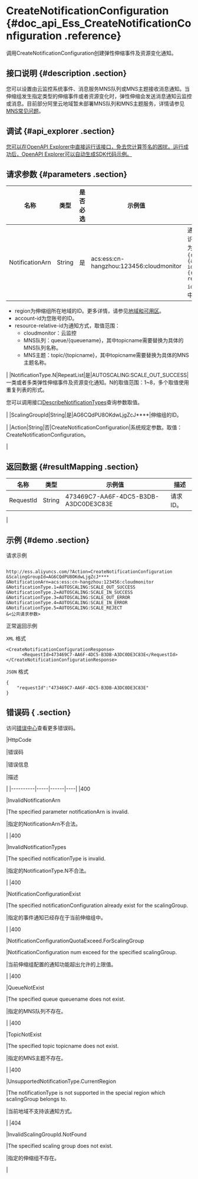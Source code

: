 # CreateNotificationConfiguration {#doc_api_Ess_CreateNotificationConfiguration .reference}

调用CreateNotificationConfiguration创建弹性伸缩事件及资源变化通知。

## 接口说明 {#description .section}

您可以设置由云监控系统事件、消息服务MNS队列或MNS主题接收消息通知。当伸缩组发生指定类型的伸缩事件或者资源变化时，弹性伸缩会发送消息通知云监控或消息。目前部分阿里云地域暂未部署MNS队列和MNS主题服务，详情请参见[MNS常见问题](~~27436~~)。

## 调试 {#api_explorer .section}

[您可以在OpenAPI Explorer中直接运行该接口，免去您计算签名的困扰。运行成功后，OpenAPI Explorer可以自动生成SDK代码示例。](https://api.aliyun.com/#product=Ess&api=CreateNotificationConfiguration&type=RPC&version=2014-08-28)

## 请求参数 {#parameters .section}

|名称|类型|是否必选|示例值|描述|
|--|--|----|---|--|
|NotificationArn|String|是|acs:ess:cn-hangzhou:123456:cloudmonitor|通知对象标识符。格式为`acs:ess:{region}:{account-id}:{resource-relative-id}`，其中：

 -   region为伸缩组所在地域的ID。更多详情，请参见[地域和可用区](~~40654~~)。
-   account-id为您账号的ID。
-   resource-relative-id为通知方式，取值范围：
    -   cloudmonitor：云监控
    -   MNS队列：queue/\{queuename\}，其中topicname需要替换为具体的MNS队列名称。
    -   MNS主题：topic/\{topicname\}，其中topicname需要替换为具体的MNS主题名称。

 |
|NotificationType.N|RepeatList|是|AUTOSCALING:SCALE\_OUT\_SUCCESS|一类或者多类弹性伸缩事件及资源变化通知。N的取值范围：1~8，多个取值使用重复列表的形式。

 您可以调用接口[DescribeNotificationTypes](~~71117~~)查询参数取值。

 |
|ScalingGroupId|String|是|AG6CQdPU8OKdwLjgZcJ\*\*\*\*|伸缩组的ID。

 |
|Action|String|否|CreateNotificationConfiguration|系统规定参数。取值：CreateNotificationConfiguration。

 |

## 返回数据 {#resultMapping .section}

|名称|类型|示例值|描述|
|--|--|---|--|
|RequestId|String|473469C7-AA6F-4DC5-B3DB-A3DC0DE3C83E|请求ID。

 |

## 示例 {#demo .section}

请求示例

``` {#request_demo}

http://ess.aliyuncs.com/?Action=CreateNotificationConfiguration
&ScalingGroupId=AG6CQdPU8OKdwLjgZcJ****
&NotificationArn=acs:ess:cn-hangzhou:123456:cloudmonitor
&NotificationType.1=AUTOSCALING:SCALE_OUT_SUCCESS
&NotificationType.2=AUTOSCALING:SCALE_IN_SUCCESS
&NotificationType.3=AUTOSCALING:SCALE_OUT_ERROR
&NotificationType.4=AUTOSCALING:SCALE_IN_ERROR
&NotificationType.5=AUTOSCALING:SCALE_REJECT
&<公共请求参数>

```

正常返回示例

`XML` 格式

``` {#xml_return_success_demo}
<CreateNotificationConfigurationResponse>
      <RequestId>473469C7-AA6F-4DC5-B3DB-A3DC0DE3C83E</RequestId>
</CreateNotificationConfigurationResponse>
```

`JSON` 格式

``` {#json_return_success_demo}
{
	"requestId":"473469C7-AA6F-4DC5-B3DB-A3DC0DE3C83E"
}
```

## 错误码 { .section}

访问[错误中心](https://error-center.aliyun.com/status/product/Ess)查看更多错误码。

|HttpCode

|错误码

|错误信息

|描述

|
|----------|-----|------|----|
|400

|InvalidNotificationArn

|The specified parameter notificationArn is invalid.

|指定的NotificationArn不合法。

|
|400

|InvalidNotificationTypes

|The specified notificationType is invalid.

|指定的NotificationType.N不合法。

|
|400

|NotificationConfigurationExist

|The specified notificationConfiguration already exist for the scalingGroup.

|指定的事件通知已经存在于当前伸缩组中。

|
|400

|NotificationConfigurationQuotaExceed.ForScalingGroup

|NotificationConfiguration num exceed for the specified scalingGroup.

|当前伸缩组配置的通知功能超出允许的上限值。

|
|400

|QueueNotExist

|The specified queue queuename does not exist.

|指定的MNS队列不存在。

|
|400

|TopicNotExist

|The specified topic topicname does not exist.

|指定的MNS主题不存在。

|
|400

|UnsupportedNotificationType.CurrentRegion

|The notificationType is not supported in the special region which scalingGroup belongs to.

|当前地域不支持该通知方式。

|
|404

|InvalidScalingGroupId.NotFound

|The specified scaling group does not exist.

|指定的伸缩组不存在。

|

